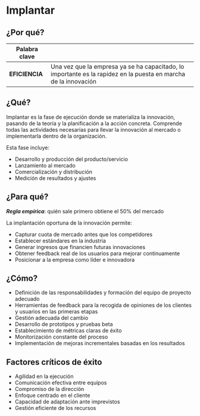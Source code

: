 # Implantar

## ¿Por qué?

|Palabra clave||
-|-
**EFICIENCIA** | Una vez que la empresa ya se ha capacitado, lo importante es la rapidez en la puesta en marcha de la innovación


## ¿Qué?

Implantar es la fase de ejecución donde se materializa la innovación, pasando de la teoría y la planificación a la acción concreta. Comprende todas las actividades necesarias para llevar la innovación al mercado o implementarla dentro de la organización.

Esta fase incluye:
- Desarrollo y producción del producto/servicio
- Lanzamiento al mercado
- Comercialización y distribución
- Medición de resultados y ajustes

## ¿Para qué?

***Regla empírica***: quién sale primero obtiene el 50% del mercado

La implantación oportuna de la innovación permite:
- Capturar cuota de mercado antes que los competidores
- Establecer estándares en la industria
- Generar ingresos que financien futuras innovaciones
- Obtener feedback real de los usuarios para mejorar continuamente
- Posicionar a la empresa como líder e innovadora

## ¿Cómo?

- Definición de las responsabilidades y formación del equipo de proyecto adecuado
- Herramientas de feedback para la recogida de opiniones de los clientes y usuarios en las primeras etapas
- Gestión adecuada del cambio
- Desarrollo de prototipos y pruebas beta
- Establecimiento de métricas claras de éxito
- Monitorización constante del proceso
- Implementación de mejoras incrementales basadas en los resultados

## Factores críticos de éxito

- Agilidad en la ejecución
- Comunicación efectiva entre equipos
- Compromiso de la dirección
- Enfoque centrado en el cliente
- Capacidad de adaptación ante imprevistos
- Gestión eficiente de los recursos

